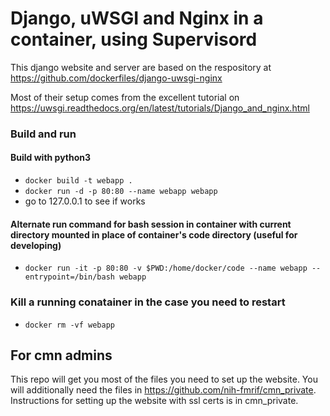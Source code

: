 # Django, uWSGI and Nginx in a container, using Supervisord

This django website and server are based on the respository at 
https://github.com/dockerfiles/django-uwsgi-nginx

Most of their setup comes from the excellent tutorial on 
https://uwsgi.readthedocs.org/en/latest/tutorials/Django_and_nginx.html

### Build and run
#### Build with python3
* `docker build -t webapp .`
* `docker run -d -p 80:80 --name webapp webapp`
* go to 127.0.0.1 to see if works

#### Alternate run command for bash session in container with current directory mounted in place of container's code directory (useful for developing)
* `docker run -it -p 80:80 -v $PWD:/home/docker/code --name webapp --entrypoint=/bin/bash webapp`

### Kill a running conatainer in the case you need to restart
* `docker rm -vf webapp`

## For cmn admins
This repo will get you most of the files you need to set up the website. 
You will additionally need the files in https://github.com/nih-fmrif/cmn_private.
Instructions for setting up the website with ssl certs is in cmn_private.
